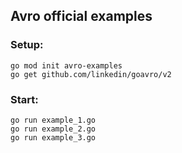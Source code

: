 ## Avro official examples

### Setup:

```
go mod init avro-examples
go get github.com/linkedin/goavro/v2
```

### Start:

```
go run example_1.go
go run example_2.go
go run example_3.go
```
